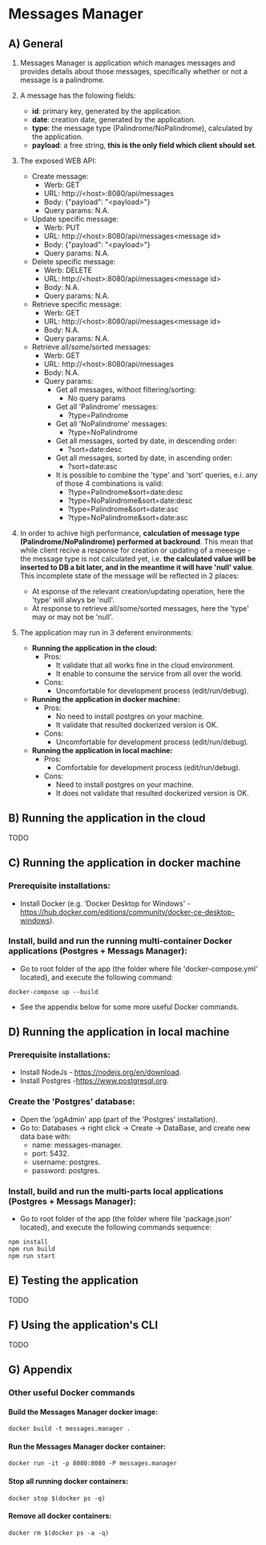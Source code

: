 # Messages Manager

## A) General

1) Messages Manager is application which manages messages and provides details about those
messages, specifically whether or not a message is a palindrome. 

2) A message has the folowing fields:
    * **id**: primary key, generated by the application.
    * **date**: creation date, generated by the application.
    * **type**: the message type (Palindrome/NoPalindrome), calculated by the application.
    * **payload**: a free string, **this is the only field which client should set**.

2) The exposed WEB API:
    * Create message: 
        * Werb: GET
        * URL: http://\<host\>:8080/api/messages
        * Body: {"payload": "\<payload\>"}
        * Query params: N.A.
    * Update specific message:
        * Werb: PUT
        * URL: http://\<host\>:8080/api/messages\<message id\>
        * Body: {"payload": "\<payload\>"}
        * Query params: N.A.
    * Delete specific message:
        * Werb: DELETE
        * URL: http://\<host\>:8080/api/messages\<message id\>
        * Body: N.A.
        * Query params: N.A.
    * Retrieve specific message:
        * Werb: GET
        * URL: http://\<host\>:8080/api/messages\<message id\>
        * Body: N.A.
        * Query params: N.A.
    * Retrieve all/some/sorted messages:
        * Werb: GET
        * URL: http://\<host\>:8080/api/messages
        * Body: N.A.
        * Query params: 
            * Get all messages, withoot filtering/sorting:
                * No query params
            * Get all 'Palindrome' messages:
                * ?type=Palindrome
            * Get all 'NoPalindrome' messages:
                * ?type=NoPalindrome
            * Get all messages, sorted by date, in descending order:
                * ?sort=date:desc
            * Get all messages, sorted by date, in ascending order:
                * ?sort=date:asc
            * It is possible to combine the 'type' and 'sort' queries, e.i. any of those 4 combinations is valid:
                * ?type=Palindrome&sort=date:desc
                * ?type=NoPalindrome&sort=date:desc
                * ?type=Palindrome&sort=date:asc
                * ?type=NoPalindrome&sort=date:asc

3) In order to achive high performance, **calculation of message type (Palindrome/NoPalindrome) performed at backround**. This mean that while client recive a response for creation or updating of a meeesge - the message type is not calculated yet, i.e. **the calculated value will be inserted to DB a bit later, and in the meantime it will have 'null' value**.
This incomplete state of the message will be reflected in 2 places:
    * At esponse of the relevant creation/updating operation, here the 'type' will alwys be 'null'.
    * At response to retrieve all/some/sorted messages, here the 'type' may or may not be 'null'.

4) The application may run in 3 deferent environments:
    * **Running the application in the cloud:**
        * Pros:
            * It validate that all works fine in the cloud environment.   
            * It enable to consume the service from all over the world.
        * Cons:
            * Uncomfortable for development process (edit/run/debug).    
    * **Running the application in docker machine:**
        * Pros:
            * No need to install postgres on your machine.
            * It validate that resulted dockerized version is OK.    
        * Cons:
            * Uncomfortable for development process (edit/run/debug).     
    * **Running the application in local machine:**
        * Pros:
            * Comfortable for development process (edit/run/debug).     
        * Cons:
            * Need to install postgres on your machine.
            * It does not validate that resulted dockerized version is OK.

## B) Running the application in the cloud
TODO
      
## C) Running the application in docker machine

### Prerequisite installations:
- Install Docker (e.g. 'Docker Desktop for Windows' - https://hub.docker.com/editions/community/docker-ce-desktop-windows).

### Install, build and run the running multi-container Docker applications (Postgres + Messags Manager):
- Go to root folder of the app (the folder where file 'docker-compose.yml' located), and execute the following command:
~~~
docker-compose up --build
~~~
- See the appendix below for some more useful Docker commands.

## D) Running the application in local machine

### Prerequisite installations:
- Install NodeJs - https://nodejs.org/en/download.
- Install Postgres -https://www.postgresql.org.

### Create the 'Postgres' database:
- Open the 'pgAdmin' app (part of the 'Postgres' installation).
- Go to: Databases -> right click -> Create -> DataBase, and create new data base with:
    - name: messages-manager.
    - port: 5432.
    - username: postgres.
    - password: postgres.

### Install, build and run the multi-parts local applications (Postgres + Messags Manager):
- Go to root folder of the app (the folder where file 'package.json' located), and execute the following commands sequence:
~~~
npm install
npm run build
npm run start
~~~

## E) Testing the application
TODO

## F) Using the application's CLI
TODO

## G) Appendix

### Other useful Docker commands

#### Build the Messages Manager docker image:
~~~
docker build -t messages.manager .
~~~
#### Run the Messages Manager docker container:
~~~
docker run -it -p 8080:8080 -P messages.manager
~~~
#### Stop all running docker containers:
~~~
docker stop $(docker ps -q)
~~~
#### Remove all docker containers:
~~~
docker rm $(docker ps -a -q)
~~~
